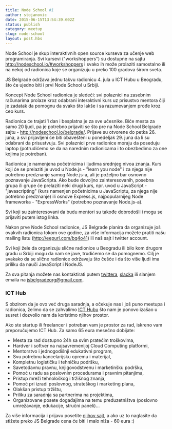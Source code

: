```yaml
---
title: Node School #1
author: stojanovic
date: 2015-06-15T13:54:39.602Z
status: publish
category: meetup
slug: node-school
layout: post.hbs
---
```


Node School je skup interaktivnih open source kurseva za učenje web programiranja. Svi kursevi ("workshoppers") su dostupne na sajtu http://nodeschool.io/#workshoppers i svako ih može prolaziti samostalno ili na nekoj od radionica koje se organizuju u preko 100 gradova širom sveta.

JS Belgrade održava jednu takvu radionicu 4. jula u ICT Hubu u Beogradu, što će ujedno biti i prvi Node School u Srbiji.

Koncept Node School radionica je sledeći: svi polaznici na zasebnim računarima prolaze kroz odabrani interaktivni kurs uz prisustvo mentora čiji je zadatak da pomognu da svako što lakše i sa razumevanjem prođe kroz ceo kurs.

Radionica će trajati 1 dan i besplatna je za sve učesnike. Biće mesta za samo 20 ljudi, pa je potrebno prijaviti se što pre na Node School Belgrade sajtu - http://nodeschool.io/belgrade/.
Prijave su otvorene do petka 26. juna, a svi prijavljeni će biti obavešteni u ponedeljak 29. juna da li su odabrani da prisustvuju.
Svi polaznici prve radionice moraju da poseduju laptop (potrudićemo se da na narednim radionicama i to obezbedimo za one kojima je potreban).

Radionica je namenjena početnicima i ljudima srednjeg nivoa znanja. Kurs koji će se prelaziti je uvod u Node.js - "learn you node" i za njega nije potrebno predznanje samog Node.js-a, ali je poželjno bar osnovno poznavanje JavaScripta.
Ako bude dovoljno zainteresovanih, posebna grupa ili grupe će prelaziti neki drugi kurs, npr. uvod u JavaScript - "javascripting" (kurs namenjen početnicima u JavaScriptu, za njega nije potrebno predznanje) ili osnove Express.js, najpopularnijeg Node frameworka - "ExpressWorks" (potrebno poznavanje Node.js-a).

Svi koji su zainteresovani da budu mentori su takođe dobrodošli i mogu se prijaviti putem istog linka.

Nakon prve Node School radionice, JS Belgrade planira da organizuje još ovakvih radionica tokom ove godine, za više informacija možete pratiti našu mailing listu (http://eepurl.com/bq4o41) ili naš sajt i twitter account.

Svi koji žele da organizuju slične radionice u Beogradu ili bilo kom drugom gradu u Srbiji mogu da nam se jave, trudićemo se da pomognemo. Cilj je svakako da se slične radionice održavaju što češće i da što više ljudi ima priliku da nauči JavaScript i NodeJS.

Za sva pitanja možete nas kontaktirati putem [twittera](https://www.twitter.com/jsbelgrade), [slacka](http://slack.jsbelgrade.org) ili slanjem emaila na [jsbelgradeorg@gmail.com](mailto:jsbelgradeorg@gmail.com).

### ICT Hub

S obzirom da je ovo već druga saradnja, a očekuje nas i još puno meetupa i radionica, želimo da se zahvalimo [ICT Hubu](icthub.rs) što nam je ponovo izašao u susret i dozvolio nam da koristimo njihov prostor.

Ako ste startup ili freelancer i potreban vam je prostor za rad, iskreno vam preporučujemo ICT Hub. Za samo 65 eura mesečno dobijate:

- Mesta za rad dostupno 24h sa svim pratećim troškovima,
- Hardver i softver na najsavremenijoj Cloud Computing platformi,
- Mentorstvo i jednogodišnji edukativni program,
- Svu potrebnu kancelarijsku opremu i materijal,
- Kompletnu logističku i tehničku podršku,
- Savetodavnu pravnu, knjigovodstvenu i marketinšku podršku,
- Pomoć u radu sa poslovnim procedurama i pravnim pitanjima,
- Pristup mreži tehnološkog i tržišnog znanja,
- Pomoć pri izradi poslovnog, strateškog i marketing plana,
- Olakšan pristup tržištu,
- Priliku za saradnja sa partnerima na projektima,
- Organizovane posete događajima na temu preduzetništva (poslovno umrežavanje, edukacije, stručni paneli)...

Za više informacija i prijavu posetite [njihov sajt](http://icthub.rs/prijavi-se/), a ako uz to naglasite da stižete preko JS Belgrade cena će biti i malo niža - 60 eura :)